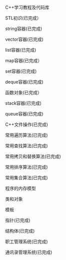 C++学习教程及代码库

STL初识(已完成）

string容器(已完成)

vector容器(已完成)

list容器(已完成)

map容器(已完成）

set容器(已完成)

deque容器(已完成)

函数对象(已完成）

stack容器(已完成)

queue容器(已完成)

C++文件操作(已完成)

常用遍历算法(已完成)

常用查找算法(已完成)

常用拷贝和替换算法(已完成)

常用排序算法(已完成)

常用集合算法(已完成)

程序的内存模型


类和对象

模板

指针(已完成)

结构体(已完成)

职工管理系统(已完成)

通讯录管理系统(已完成)